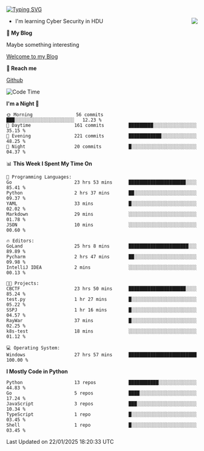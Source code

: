 [![Typing SVG](https://readme-typing-svg.herokuapp.com?font=Fira+Code&pause=1000&random=false&width=450&height=60&lines=Hello+%F0%9F%91%8B%F0%9F%8F%BB;I'm+JBNRZ)](https://git.io/typing-svg)

<a href="#">
  <img align="right" src="https://github-readme-stats.vercel.app/api?username=JBNRZ&show_icons=true&bg_color=15,f2f7fd,E0EAFC" />
</a>

- I'm learning Cyber Security in HDU

 **🌱 My Blog**

Maybe something interesting

[Welcome to my Blog](https://jbnrz.com.cn/)

 **💬 Reach me** 

[Github](https://github.com/JBNRZ)


<!--START_SECTION:waka-->
![Code Time](http://img.shields.io/badge/Code%20Time-857%20hrs%2018%20mins-blue)

**I'm a Night 🦉** 

```text
🌞 Morning                56 commits          ███░░░░░░░░░░░░░░░░░░░░░░   12.23 % 
🌆 Daytime                161 commits         █████████░░░░░░░░░░░░░░░░   35.15 % 
🌃 Evening                221 commits         ████████████░░░░░░░░░░░░░   48.25 % 
🌙 Night                  20 commits          █░░░░░░░░░░░░░░░░░░░░░░░░   04.37 % 
```


📊 **This Week I Spent My Time On** 

```text
💬 Programming Languages: 
Go                       23 hrs 53 mins      █████████████████████░░░░   85.41 % 
Python                   2 hrs 37 mins       ██░░░░░░░░░░░░░░░░░░░░░░░   09.37 % 
YAML                     33 mins             █░░░░░░░░░░░░░░░░░░░░░░░░   02.02 % 
Markdown                 29 mins             ░░░░░░░░░░░░░░░░░░░░░░░░░   01.78 % 
JSON                     10 mins             ░░░░░░░░░░░░░░░░░░░░░░░░░   00.60 % 

🔥 Editors: 
GoLand                   25 hrs 8 mins       ██████████████████████░░░   89.89 % 
Pycharm                  2 hrs 47 mins       ██░░░░░░░░░░░░░░░░░░░░░░░   09.98 % 
IntelliJ IDEA            2 mins              ░░░░░░░░░░░░░░░░░░░░░░░░░   00.13 % 

🐱‍💻 Projects: 
CBCTF                    23 hrs 50 mins      █████████████████████░░░░   85.24 % 
test.py                  1 hr 27 mins        █░░░░░░░░░░░░░░░░░░░░░░░░   05.22 % 
SSPJ                     1 hr 16 mins        █░░░░░░░░░░░░░░░░░░░░░░░░   04.57 % 
RayWar                   37 mins             █░░░░░░░░░░░░░░░░░░░░░░░░   02.25 % 
k8s-test                 18 mins             ░░░░░░░░░░░░░░░░░░░░░░░░░   01.12 % 

💻 Operating System: 
Windows                  27 hrs 57 mins      █████████████████████████   100.00 % 
```

**I Mostly Code in Python** 

```text
Python                   13 repos            ███████████░░░░░░░░░░░░░░   44.83 % 
Go                       5 repos             ████░░░░░░░░░░░░░░░░░░░░░   17.24 % 
JavaScript               3 repos             ███░░░░░░░░░░░░░░░░░░░░░░   10.34 % 
TypeScript               1 repo              █░░░░░░░░░░░░░░░░░░░░░░░░   03.45 % 
Shell                    1 repo              █░░░░░░░░░░░░░░░░░░░░░░░░   03.45 % 
```




 Last Updated on 22/01/2025 18:20:33 UTC
<!--END_SECTION:waka-->
